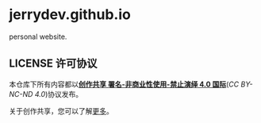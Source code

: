 # jerrydev.github.io
personal website.



## LICENSE 许可协议

本仓库下所有内容都以[**创作共享 署名-非商业性使用-禁止演绎 4.0 国际**](https://creativecommons.org/licenses/by-nc-nd/4.0/deed.zh)(*CC BY-NC-ND 4.0*)协议发布。

关于创作共享，您可以了解[更多](https://creativecommons.org/licenses/)。

